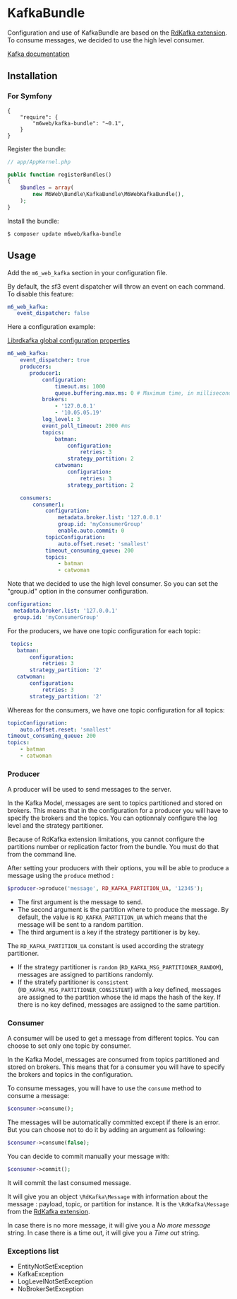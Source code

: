 # KafkaBundle

Configuration and use of KafkaBundle are based on the [RdKafka extension](https://arnaud-lb.github.io/php-rdkafka/phpdoc/book.rdkafka.html). 
To consume messages, we decided to use the high level consumer.

[Kafka documentation](http://kafka.apache.org/documentation.html)

## Installation

### For Symfony ###

````
{
    "require": {
        "m6web/kafka-bundle": "~0.1",
    }
}
````

Register the bundle:

```php
// app/AppKernel.php

public function registerBundles()
{
    $bundles = array(
        new M6Web\Bundle\KafkaBundle\M6WebKafkaBundle(),
    );
}
```

Install the bundle:

```
$ composer update m6web/kafka-bundle
```

## Usage ##

Add the `m6_web_kafka` section in your configuration file.

By default, the sf3 event dispatcher will throw an event on each command. To disable this feature: 

```yaml
m6_web_kafka:
   event_dispatcher: false
```   

Here a configuration example: 

[Librdkafka global configuration properties](https://github.com/edenhill/librdkafka/blob/master/CONFIGURATION.md)

```yaml
m6_web_kafka:
    event_dispatcher: true
    producers:
       producer1:
           configuration:
               timeout.ms: 1000
               queue.buffering.max.ms: 0 # Maximum time, in milliseconds, for buffering data on the producer queue. 1000ms by default. 
           brokers:
               - '127.0.0.1'
               - '10.05.05.19'
           log_level: 3
           event_poll_timeout: 2000 #ms
           topics:
               batman:
                   configuration:
                       retries: 3
                   strategy_partition: 2
               catwoman:
                   configuration:
                       retries: 3
                   strategy_partition: 2

    consumers:
        consumer1:
            configuration:
                metadata.broker.list: '127.0.0.1'
                group.id: 'myConsumerGroup'
                enable.auto.commit: 0
            topicConfiguration:
                auto.offset.reset: 'smallest'
            timeout_consuming_queue: 200
            topics:
                - batman
                - catwoman
```

Note that we decided to use the high level consumer. 
So you can set the "group.id" option in the consumer configuration.

```yaml
configuration:
  metadata.broker.list: '127.0.0.1'
  group.id: 'myConsumerGroup'
```

For the producers, we have one topic configuration for each topic:
```yaml
 topics:
   batman:
       configuration:
           retries: 3
       strategy_partition: '2'
   catwoman:
       configuration:
           retries: 3
       strategy_partition: '2'
 ```

Whereas for the consumers, we have one topic configuration for all topics:
```yaml
topicConfiguration:
    auto.offset.reset: 'smallest'
timeout_consuming_queue: 200
topics:
    - batman
    - catwoman
 ```
 
### Producer

A producer will be used to send messages to the server.

In the Kafka Model, messages are sent to topics partitioned and stored on brokers.
This means that in the configuration for a producer you will have to specify the brokers and the topics.
You can optionnaly configure the log level and the strategy partitioner.

Because of RdKafka extension limitations, you cannot configure the partitions number or replication factor from the bundle. 
You must do that from the command line.

After setting your producers with their options, you will be able to produce a message using the `produce` method :

```php
$producer->produce('message', RD_KAFKA_PARTITION_UA, '12345');
```

- The first argument is the message to send.
- The second argument is the partition where to produce the message. 
By default, the value is `RD_KAFKA_PARTITION_UA` which means that the message will be sent to a random partition.
- The third argument is a key if the strategy partitioner is by key.

The `RD_KAFKA_PARTITION_UA` constant is used according the strategy partitioner.
- If the strategy partitioner is `random` (`RD_KAFKA_MSG_PARTITIONER_RANDOM`), messages are assigned to partitions randomly.
- If the stratefy partitioner is `consistent` (`RD_KAFKA_MSG_PARTITIONER_CONSISTENT`) with a key defined, messages are assigned to the partition whose the id maps the hash of the key.
If there is no key defined, messages are assigned to the same partition.

### Consumer

A consumer will be used to get a message from different topics.
You can choose to set only one topic by consumer.

In the Kafka Model, messages are consumed from topics partitioned and stored on brokers.
This means that for a consumer you will have to specify the brokers and topics in the configuration.

To consume messages, you will have to use the `consume` method to consume a message:
```php
$consumer->consume();
```
The messages will be automatically committed except if there is an error.
But you can choose not to do it by adding an argument as following:
```php
$consumer->consume(false);
```

You can decide to commit manually your message with:
```php
$consumer->commit();
```

It will commit the last consumed message.

It will give you an object `\RdKafka\Message` with information about the message : payload, topic, or partition for instance.
It is the `\RdKafka\Message` from the [RdKafka extension](https://arnaud-lb.github.io/php-rdkafka/phpdoc/book.rdkafka.html).

In case there is no more message, it will give you a _No more message_ string.
In case there is a time out, it will give you a _Time out_ string.

### Exceptions list
- EntityNotSetException
- KafkaException
- LogLevelNotSetException
- NoBrokerSetException
